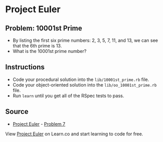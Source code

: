 
# Project Euler

## Problem: 10001st Prime
- By listing the first six prime numbers: 2, 3, 5, 7, 11, and 13, we can see that the 6th prime is 13.
- What is the 10001st prime number?

## Instructions
- Code your procedural solution into the `lib/10001st_prime.rb` file.
- Code your object-oriented solution into the `lib/oo_10001st_prime.rb` file.
- Run `learn` until you get all of the RSpec tests to pass.

## Source
- [Project Euler](https://projecteuler.net/) - [Problem 7](https://projecteuler.net/problem=7)

<p data-visibility='hidden'>View <a href='https://learn.co/lessons/project-euler-10001st-prime' title='Project Euler'>Project Euler</a> on Learn.co and start learning to code for free.</p>
